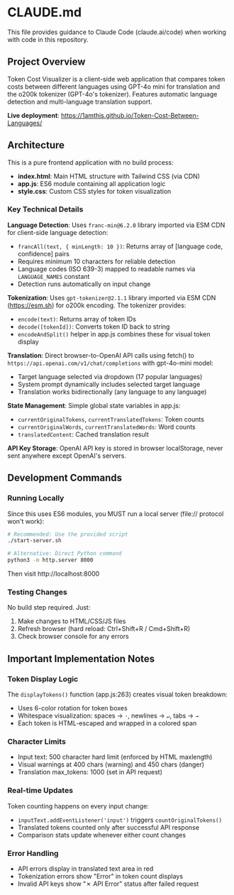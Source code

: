 # CLAUDE.md

This file provides guidance to Claude Code (claude.ai/code) when working with code in this repository.

## Project Overview

Token Cost Visualizer is a client-side web application that compares token costs between different languages using GPT-4o mini for translation and the o200k tokenizer (GPT-4o's tokenizer). Features automatic language detection and multi-language translation support.

**Live deployment**: https://1amthis.github.io/Token-Cost-Between-Languages/

## Architecture

This is a pure frontend application with no build process:

- **index.html**: Main HTML structure with Tailwind CSS (via CDN)
- **app.js**: ES6 module containing all application logic
- **style.css**: Custom CSS styles for token visualization

### Key Technical Details

**Language Detection**: Uses `franc-min@6.2.0` library imported via ESM CDN for client-side language detection:
- `francAll(text, { minLength: 10 })`: Returns array of [language code, confidence] pairs
- Requires minimum 10 characters for reliable detection
- Language codes (ISO 639-3) mapped to readable names via `LANGUAGE_NAMES` constant
- Detection runs automatically on input change

**Tokenization**: Uses `gpt-tokenizer@2.1.1` library imported via ESM CDN (https://esm.sh) for o200k encoding. The tokenizer provides:
- `encode(text)`: Returns array of token IDs
- `decode([tokenId])`: Converts token ID back to string
- `encodeAndSplit()` helper in app.js combines these for visual token display

**Translation**: Direct browser-to-OpenAI API calls using fetch() to `https://api.openai.com/v1/chat/completions` with gpt-4o-mini model:
- Target language selected via dropdown (17 popular languages)
- System prompt dynamically includes selected target language
- Translation works bidirectionally (any language to any language)

**State Management**: Simple global state variables in app.js:
- `currentOriginalTokens`, `currentTranslatedTokens`: Token counts
- `currentOriginalWords`, `currentTranslatedWords`: Word counts
- `translatedContent`: Cached translation result

**API Key Storage**: OpenAI API key is stored in browser localStorage, never sent anywhere except OpenAI's servers.

## Development Commands

### Running Locally

Since this uses ES6 modules, you MUST run a local server (file:// protocol won't work):

```bash
# Recommended: Use the provided script
./start-server.sh

# Alternative: Direct Python command
python3 -m http.server 8000
```

Then visit http://localhost:8000

### Testing Changes

No build step required. Just:
1. Make changes to HTML/CSS/JS files
2. Refresh browser (hard reload: Ctrl+Shift+R / Cmd+Shift+R)
3. Check browser console for any errors

## Important Implementation Notes

### Token Display Logic

The `displayTokens()` function (app.js:263) creates visual token breakdown:
- Uses 6-color rotation for token boxes
- Whitespace visualization: spaces → `·`, newlines → `↵`, tabs → `→`
- Each token is HTML-escaped and wrapped in a colored span

### Character Limits

- Input text: 500 character hard limit (enforced by HTML maxlength)
- Visual warnings at 400 chars (warning) and 450 chars (danger)
- Translation max_tokens: 1000 (set in API request)

### Real-time Updates

Token counting happens on every input change:
- `inputText.addEventListener('input')` triggers `countOriginalTokens()`
- Translated tokens counted only after successful API response
- Comparison stats update whenever either count changes

### Error Handling

- API errors display in translated text area in red
- Tokenization errors show "Error" in token count displays
- Invalid API keys show "✗ API Error" status after failed request
